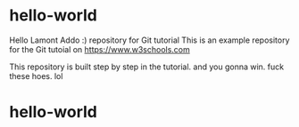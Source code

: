 # hello-world
Hello Lamont Addo :) repository for Git tutorial
This is an example repository for the Git tutoial on https://www.w3schools.com

This repository is built step by step in the tutorial. and you gonna win. fuck these hoes. lol
# hello-world
